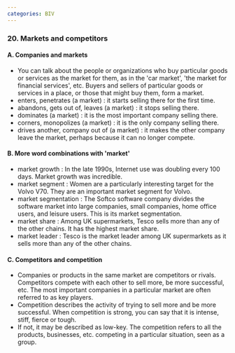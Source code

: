 ```yaml
---
categories: BIV
---
```


### 20. Markets and competitors

#### A. Companies and markets

* You can talk about the people or organizations who buy particular goods or services as the market for them, as in the 'car market', 'the market for financial services', etc. Buyers and sellers of particular goods or services in a place, or those that might buy them, form a market.
* enters, penetrates (a market) : it starts selling there for the first time.
* abandons, gets out of, leaves (a market) : it stops selling there.
* dominates (a market) : it is the most important company selling there.
* corners, monopolizes (a market) : it is the only company selling there.
* drives another, company out of (a market) : it makes the other company leave the market, perhaps because it can no longer compete.

#### B. More word combinations with 'market'

* market growth : In the late 1990s, Internet use was doubling every 100 days. Market growth was incredible.
* market segment : Women are a particularly interesting target for the Volvo V70. They are an important market segment for Volvo.
* market segmentation : The Softco software company divides the software market into large companies, small companies, home office users, and leisure users. This is its market segmentation.
* market share : Among UK supermarkets, Tesco sells more than any of the other chains. It has the highest market share.
* market leader : Tesco is the market leader among UK supermarkets as it sells more than any of the other chains.

#### C. Competitors and competition

* Companies or products in the same market are competitors or rivals. Competitors compete with each other to sell more, be more successful, etc. The most important companies in a particular market are often referred to as key players.
* Competition describes the activity of trying to sell more and be more successful. When competition is strong, you can say that it is intense, stiff, fierce or tough. 
* If not, it may be described as low-key. The competition refers to all the products, businesses, etc. competing in a particular situation, seen as a group.